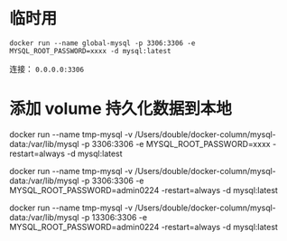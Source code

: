 
# 临时用

```
docker run --name global-mysql -p 3306:3306 -e MYSQL_ROOT_PASSWORD=xxxx -d mysql:latest
```

连接： `0.0.0.0:3306`


# 添加 volume 持久化数据到本地

docker run --name tmp-mysql -v /Users/double/docker-column/mysql-data:/var/lib/mysql -p 3306:3306 -e MYSQL_ROOT_PASSWORD=xxxx -restart=always -d mysql:latest

docker run --name tmp-mysql -v /Users/double/docker-column/mysql-data:/var/lib/mysql -p 3306:3306 -e MYSQL_ROOT_PASSWORD=admin0224 -restart=always -d mysql:latest

docker run --name tmp-mysql -v /Users/double/docker-column/mysql-data:/var/lib/mysql -p 13306:3306 -e MYSQL_ROOT_PASSWORD=admin0224 -restart=always -d mysql:latest

